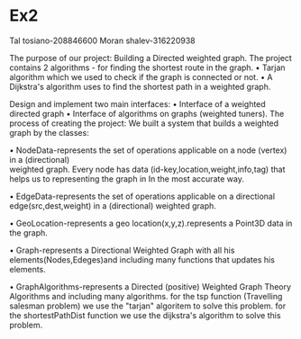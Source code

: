 # Ex2
Tal tosiano-208846600
Moran shalev-316220938


The purpose of our project:
Building a Directed weighted graph. The project contains 2 algorithms - for finding the shortest route in the graph.
•	Tarjan algorithm which we used to check if the graph is connected or not.
•	A Dijkstra's algorithm uses to find the shortest path in a weighted graph.

Design and implement two main interfaces:
       •	Interface of a weighted directed graph
       •	Interface of algorithms on graphs (weighted tuners).
The process of creating the project:
We built a system that builds a weighted graph by the classes:

• NodeData-represents the set of operations applicable on a  node (vertex) in a (directional)     
 weighted graph.
Every node has data (id-key,location,weight,info,tag) that helps us to representing the graph         in In the most accurate way. 

• EdgeData-represents the set of operations applicable on a directional  edge(src,dest,weight)  in a (directional) weighted graph.

• GeoLocation-represents a geo location(x,y,z).represents a Point3D data in the graph.

• Graph-represents a Directional Weighted Graph with all his elements(Nodes,Edeges)and   including many functions that updates his elements.

• GraphAlgorithms-represents a Directed (positive) Weighted Graph Theory Algorithms and      including many algorithms.
for the tsp function (Travelling salesman problem) we use the "tarjan" algoritem to solve  this problem.
 for the shortestPathDist function we use the dijkstra's algorithm to solve this problem.
